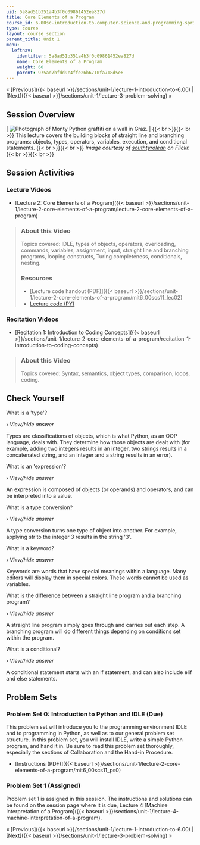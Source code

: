 ```yaml
---
uid: 5a8ad51b351a4b3f0c09861452ea827d
title: Core Elements of a Program
course_id: 6-00sc-introduction-to-computer-science-and-programming-spring-2011
type: course
layout: course_section
parent_title: Unit 1
menu:
  leftnav:
    identifier: 5a8ad51b351a4b3f0c09861452ea827d
    name: Core Elements of a Program
    weight: 60
    parent: 975ad7bfdd9c4ffe26b6710fa718d5e6
---
```


« [Previous]({{< baseurl >}}/sections/unit-1/lecture-1-introduction-to-6.00) | [Next]({{< baseurl >}}/sections/unit-1/lecture-3-problem-solving) »

Session Overview
----------------

| ![Photograph of Monty Python graffiti on a wall in Graz.](https://open-learning-course-data-production.s3.amazonaws.com/6-00sc-introduction-to-computer-science-and-programming-spring-2011/d92dcbd551072bbd41df69c2d072aa8a_ses-02.jpg) |  {{< br >}}{{< br >}} This lecture covers the building blocks of straight line and branching programs: objects, types, operators, variables, execution, and conditional statements. {{< br >}}{{< br >}} _Image courtesy of [southtyrolean](http://www.flickr.com/photos/schoffer/196079076/) on Flickr._ {{< br >}}{{< br >}}  

Session Activities
------------------

### Lecture Videos

*   [Lecture 2: Core Elements of a Program]({{< baseurl >}}/sections/unit-1/lecture-2-core-elements-of-a-program/lecture-2-core-elements-of-a-program)

> ### About this Video
> 
> Topics covered: IDLE, types of objects, operators, overloading, commands, variables, assignment, input, straight line and branching programs, looping constructs, Turing completeness, conditionals, nesting.
> 
> ### Resources
> 
> *   [Lecture code handout (PDF)]({{< baseurl >}}/sections/unit-1/lecture-2-core-elements-of-a-program/mit6_00scs11_lec02)
> *   [Lecture code (PY)](https://open-learning-course-data-production.s3.amazonaws.com/6-00sc-introduction-to-computer-science-and-programming-spring-2011/75648ea44a52fd47d463f349da3d4598_lec02.py)

### Recitation Videos

*   [Recitation 1: Introduction to Coding Concepts]({{< baseurl >}}/sections/unit-1/lecture-2-core-elements-of-a-program/recitation-1-introduction-to-coding-concepts)

> ### About this Video
> 
> Topics covered: Syntax, semantics, object types, comparison, loops, coding.

Check Yourself
--------------

What is a 'type'?

› _View/hide answer_

Types are classifications of objects, which is what Python, as an OOP language, deals with. They determine how those objects are dealt with (for example, adding two integers results in an integer, two strings results in a concatenated string, and an integer and a string results in an error).

What is an 'expression'?

› _View/hide answer_

An expression is composed of objects (or operands) and operators, and can be interpreted into a value.

What is a type conversion?

› _View/hide answer_

A type conversion turns one type of object into another. For example, applying str to the integer 3 results in the string '3'.

What is a keyword?

› _View/hide answer_

Keywords are words that have special meanings within a language. Many editors will display them in special colors. These words cannot be used as variables.

What is the difference between a straight line program and a branching program?

› _View/hide answer_

A straight line program simply goes through and carries out each step. A branching program will do different things depending on conditions set within the program.

What is a conditional?

› _View/hide answer_

A conditional statement starts with an if statement, and can also include elif and else statements.

Problem Sets
------------

### Problem Set 0: Introduction to Python and IDLE (Due)

This problem set will introduce you to the programming environment IDLE and to programming in Python, as well as to our general problem set structure. In this problem set, you will install IDLE, write a simple Python program, and hand it in. Be sure to read this problem set thoroughly, especially the sections of Collaboration and the Hand-in Procedure.

*   [Instructions (PDF)]({{< baseurl >}}/sections/unit-1/lecture-2-core-elements-of-a-program/mit6_00scs11_ps0)

### Problem Set 1 (Assigned)

Problem set 1 is assigned in this session. The instructions and solutions can be found on the session page where it is due, Lecture 4 [Machine Interpretation of a Program]({{< baseurl >}}/sections/unit-1/lecture-4-machine-interpretation-of-a-program).

« [Previous]({{< baseurl >}}/sections/unit-1/lecture-1-introduction-to-6.00) | [Next]({{< baseurl >}}/sections/unit-1/lecture-3-problem-solving) »